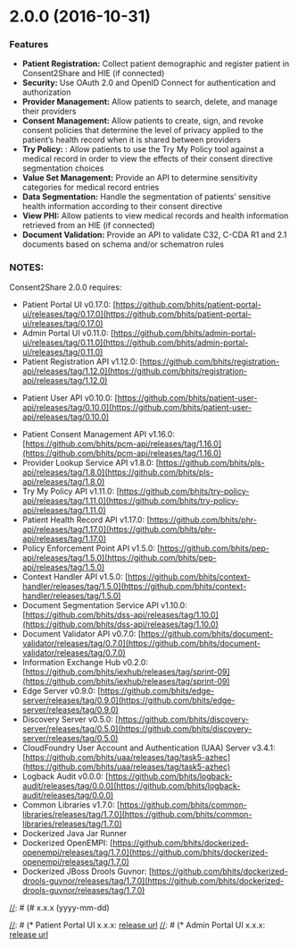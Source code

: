 <a name="2.0.0"></a>
# 2.0.0 (2016-10-31)

### Features

* **Patient Registration:** Collect patient demographic and register patient in Consent2Share and HIE (if connected)
* **Security:** Use OAuth 2.0 and OpenID Connect for authentication and authorization
* **Provider Management:** Allow patients to search, delete, and manage their providers
* **Consent Management:** Allow patients to create, sign, and revoke consent policies that determine the level of privacy applied to the patient’s health record when it is shared between providers
* **Try Policy:** : Allow patients to use the Try My Policy tool against a medical record in order to view the effects of their consent directive segmentation choices
* **Value Set Management:** Provide an API to determine sensitivity categories for medical record entries
* **Data Segmentation:** Handle the segmentation of patients’ sensitive health information according to their consent directive
* **View PHI:** Allow patients to view medical records and health information retrieved from an HIE (if connected)
* **Document Validation:** Provide an API to validate C32, C-CDA R1 and 2.1 documents based on schema and/or schematron rules

### NOTES:

Consent2Share 2.0.0 requires:

* Patient Portal UI v0.17.0: [https://github.com/bhits/patient-portal-ui/releases/tag/0.17.0](https://github.com/bhits/patient-portal-ui/releases/tag/0.17.0)
* Admin Portal UI v0.11.0: [https://github.com/bhits/admin-portal-ui/releases/tag/0.11.0](https://github.com/bhits/admin-portal-ui/releases/tag/0.11.0)
* Patient Registration API v1.12.0: [https://github.com/bhits/registration-api/releases/tag/1.12.0](https://github.com/bhits/registration-api/releases/tag/1.12.0)
+ Patient User API v0.10.0: [https://github.com/bhits/patient-user-api/releases/tag/0.10.0](https://github.com/bhits/patient-user-api/releases/tag/0.10.0)
* Patient Consent Management API v1.16.0: [https://github.com/bhits/pcm-api/releases/tag/1.16.0](https://github.com/bhits/pcm-api/releases/tag/1.16.0)
* Provider Lookup Service API v1.8.0: [https://github.com/bhits/pls-api/releases/tag/1.8.0](https://github.com/bhits/pls-api/releases/tag/1.8.0)
* Try My Policy API v1.11.0: [https://github.com/bhits/try-policy-api/releases/tag/1.11.0](https://github.com/bhits/try-policy-api/releases/tag/1.11.0)
* Patient Health Record API v1.17.0: [https://github.com/bhits/phr-api/releases/tag/1.17.0](https://github.com/bhits/phr-api/releases/tag/1.17.0)
* Policy Enforcement Point API v1.5.0: [https://github.com/bhits/pep-api/releases/tag/1.5.0](https://github.com/bhits/pep-api/releases/tag/1.5.0)
* Context Handler API v1.5.0: [https://github.com/bhits/context-handler/releases/tag/1.5.0](https://github.com/bhits/context-handler/releases/tag/1.5.0)
* Document Segmentation Service API v1.10.0: [https://github.com/bhits/dss-api/releases/tag/1.10.0](https://github.com/bhits/dss-api/releases/tag/1.10.0)
* Document Validator API v0.7.0: [https://github.com/bhits/document-validator/releases/tag/0.7.0](https://github.com/bhits/document-validator/releases/tag/0.7.0)
* Information Exchange Hub v0.2.0: [https://github.com/bhits/iexhub/releases/tag/sprint-09](https://github.com/bhits/iexhub/releases/tag/sprint-09)
* Edge Server v0.9.0: [https://github.com/bhits/edge-server/releases/tag/0.9.0](https://github.com/bhits/edge-server/releases/tag/0.9.0)
* Discovery Server v0.5.0: [https://github.com/bhits/discovery-server/releases/tag/0.5.0](https://github.com/bhits/discovery-server/releases/tag/0.5.0)
* CloudFoundry User Account and Authentication (UAA) Server v3.4.1: [https://github.com/bhits/uaa/releases/tag/task5-azhec](https://github.com/bhits/uaa/releases/tag/task5-azhec)
* Logback Audit v0.0.0: [https://github.com/bhits/logback-audit/releases/tag/0.0.0](https://github.com/bhits/logback-audit/releases/tag/0.0.0)
* Common Libraries v1.7.0: [https://github.com/bhits/common-libraries/releases/tag/1.7.0](https://github.com/bhits/common-libraries/releases/tag/1.7.0)
* Dockerized Java Jar Runner
* Dockerized OpenEMPI: [https://github.com/bhits/dockerized-openempi/releases/tag/1.7.0](https://github.com/bhits/dockerized-openempi/releases/tag/1.7.0)
* Dockerized JBoss Drools Guvnor: [https://github.com/bhits/dockerized-drools-guvnor/releases/tag/1.7.0](https://github.com/bhits/dockerized-drools-guvnor/releases/tag/1.7.0)


[//]: # (The followings are commented out full template for Release Notes, for each new release, using this)
[//]: # (template to fill out information and put the Release Notes at the top of this file.)
[//]: # (And also paste the new Release Notes as inline description when creating the new Github release)
[//]: # (in consent2share Github repository's release tab.)

[//]: # (<a name="x.x.x"></a>)
[//]: # (# x.x.x (yyyy-mm-dd)

[//]: # (### Features)

[//]: # (* **pcm-api:** provide what feature)
[//]: # (* **pls-api:** implement what feature)


[//]: # (### Bug Fixes)

[//]: # (* **pcm-api:** fix what)
[//]: # (* **pls-api:** fix what)


[//]: # (### Code Refactoring)

[//]: # (* **pcm-api:** remove what)
[//]: # (* **pcm-api:** refactor what)


[//]: # (### BREAKING CHANGES)

[//]: # (* **pcm-api:** break change )
[//]: # (* **pcm-api:** refactor what)

[//]: # (### NOTES:)

[//]: # (Consent2Share x.x.x requires:)

[//]: # (* Patient Portal UI x.x.x: [release url](http://)
[//]: # (* Admin Portal UI x.x.x: [release url](http://)
